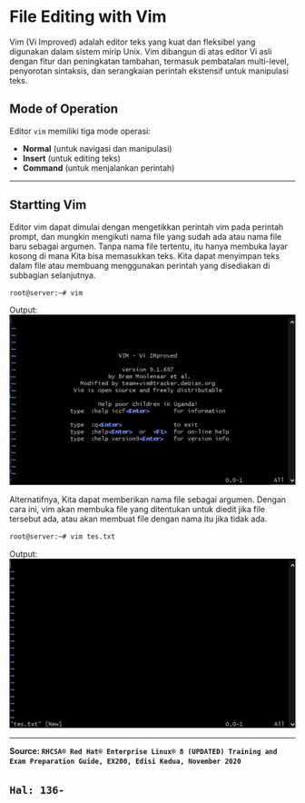 # File Editing with Vim

Vim (Vi Improved) adalah editor teks yang kuat dan fleksibel yang digunakan dalam sistem mirip Unix. Vim dibangun di atas editor Vi asli dengan fitur dan peningkatan tambahan, termasuk pembatalan multi-level, penyorotan sintaksis, dan serangkaian perintah ekstensif untuk manipulasi teks.

## Mode of Operation

Editor `vim` memiliki tiga mode operasi:

- **Normal** (untuk navigasi dan manipulasi)
- **Insert** (untuk editing teks)
- **Command** (untuk menjalankan perintah)

---

## Startting Vim

Editor vim dapat dimulai dengan mengetikkan perintah vim pada perintah prompt, dan mungkin mengikuti nama file yang sudah ada atau nama file baru sebagai argumen. Tanpa nama file tertentu, itu hanya membuka layar kosong di mana Kita bisa memasukkan teks. Kita dapat menyimpan teks dalam file atau membuang menggunakan perintah yang disediakan di subbagian selanjutnya.

```bash
root@server:~# vim
```
Output:
![1734406443266](image/EditingFileswithVim/1734406443266.png)

Alternatifnya, Kita dapat memberikan nama file sebagai argumen. Dengan cara ini, vim akan membuka file yang ditentukan untuk diedit jika file tersebut ada, atau  akan membuat file dengan  nama itu jika tidak ada.

```bash
root@server:~# vim tes.txt
```
Output:
![1734406672841](image/EditingFileswithVim/1734406672841.png)







---

**Source: `RHCSA® Red Hat® Enterprise Linux® 8 (UPDATED) Training and Exam Preparation Guide, EX200, Edisi Kedua, November 2020`**

`Hal: 136-`
---
